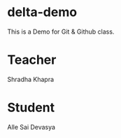 # delta-demo
This is a Demo for Git &amp; Github class.

# Teacher
Shradha Khapra

# Student
Alle Sai Devasya
